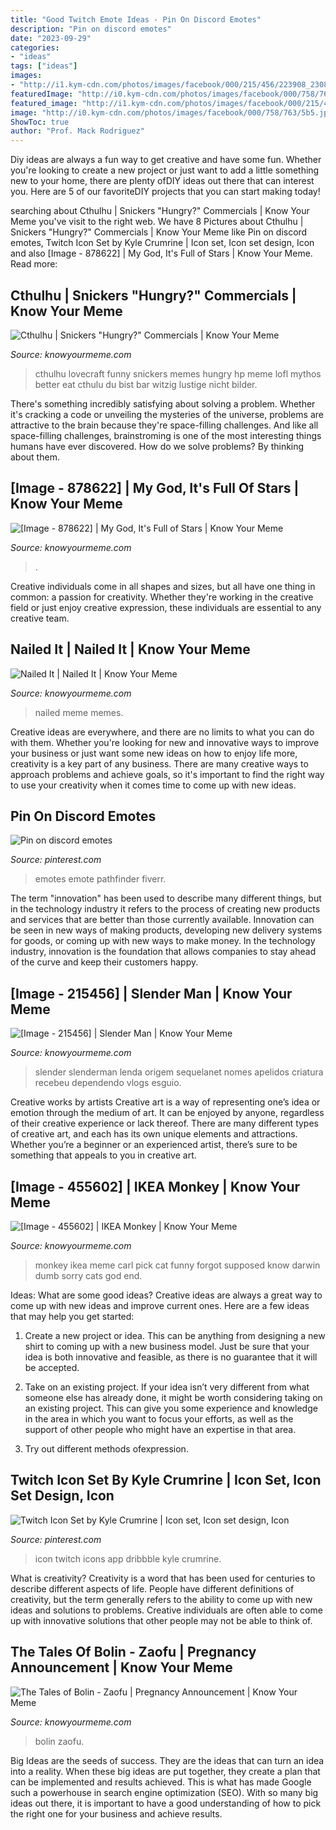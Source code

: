 ```yaml
---
title: "Good Twitch Emote Ideas - Pin On Discord Emotes"
description: "Pin on discord emotes"
date: "2023-09-29"
categories:
- "ideas"
tags: ["ideas"]
images:
- "http://i1.kym-cdn.com/photos/images/facebook/000/215/456/223908_2308968847067_1334718172_32677822_5348751_n.jpg"
featuredImage: "http://i0.kym-cdn.com/photos/images/facebook/000/758/763/5b5.jpg"
featured_image: "http://i1.kym-cdn.com/photos/images/facebook/000/215/456/223908_2308968847067_1334718172_32677822_5348751_n.jpg"
image: "http://i0.kym-cdn.com/photos/images/facebook/000/758/763/5b5.jpg"
ShowToc: true
author: "Prof. Mack Rodriguez"
---
```



Diy ideas are always a fun way to get creative and have some fun. Whether you're looking to create a new project or just want to add a little something new to your home, there are plenty ofDIY ideas out there that can interest you. Here are 5 of our favoriteDIY projects that you can start making today!

	

		
searching about Cthulhu | Snickers &quot;Hungry?&quot; Commercials | Know Your Meme you've visit to the right web. We have 8 Pictures about Cthulhu | Snickers &quot;Hungry?&quot; Commercials | Know Your Meme like Pin on discord emotes, Twitch Icon Set by Kyle Crumrine | Icon set, Icon set design, Icon and also [Image - 878622] | My God, It&#039;s Full of Stars | Know Your Meme. Read more:
		
    
## Cthulhu | Snickers &quot;Hungry?&quot; Commercials | Know Your Meme

<img loading=lazy src="http://i1.kym-cdn.com/photos/images/facebook/000/542/387/196.jpg" onerror="this.onerror=null;this.src='https://tse1.mm.bing.net/th?id=OIP.2c0futrCjsA9za3jQKaa2gHaHV&amp;pid=15.1';" alt="Cthulhu | Snickers &quot;Hungry?&quot; Commercials | Know Your Meme">

_Source: knowyourmeme.com_

>cthulhu lovecraft funny snickers memes hungry hp meme lofl mythos better eat cthulu du bist bar witzig lustige nicht bilder. 

	

There's something incredibly satisfying about solving a problem. Whether it's cracking a code or unveiling the mysteries of the universe, problems are attractive to the brain because they're space-filling challenges. And like all space-filling challenges, brainstroming is one of the most interesting things humans have ever discovered. How do we solve problems? By thinking about them.

    
## [Image - 878622] | My God, It&#039;s Full Of Stars | Know Your Meme

<img loading=lazy src="http://i1.kym-cdn.com/photos/images/facebook/000/878/622/d90.jpg" onerror="this.onerror=null;this.src='https://tse1.mm.bing.net/th?id=OIP.F_8lWEoZKj4vkXjrONQbrwHaGL&amp;pid=15.1';" alt="[Image - 878622] | My God, It&#039;s Full of Stars | Know Your Meme">

_Source: knowyourmeme.com_

>. 

	

Creative individuals come in all shapes and sizes, but all have one thing in common: a passion for creativity. Whether they're working in the creative field or just enjoy creative expression, these individuals are essential to any creative team.

    
## Nailed It | Nailed It | Know Your Meme

<img loading=lazy src="http://i0.kym-cdn.com/photos/images/facebook/000/758/763/5b5.jpg" onerror="this.onerror=null;this.src='https://tse4.mm.bing.net/th?id=OIP.VM2L6s28ewVGd5QNhwiEGAHaKj&amp;pid=15.1';" alt="Nailed It | Nailed It | Know Your Meme">

_Source: knowyourmeme.com_

>nailed meme memes. 

	

Creative ideas are everywhere, and there are no limits to what you can do with them. Whether you're looking for new and innovative ways to improve your business or just want some new ideas on how to enjoy life more, creativity is a key part of any business. There are many creative ways to approach problems and achieve goals, so it's important to find the right way to use your creativity when it comes time to come up with new ideas.

    
## Pin On Discord Emotes

<img loading=lazy src="https://i.pinimg.com/736x/14/a4/64/14a464a8d551b91442b3b88ef784c8f0.jpg" onerror="this.onerror=null;this.src='https://tse1.mm.bing.net/th?id=OIP.XKyZJ2rO39WO-Smy_Oxn-QHaFj&amp;pid=15.1';" alt="Pin on discord emotes">

_Source: pinterest.com_

>emotes emote pathfinder fiverr. 

	

The term "innovation" has been used to describe many different things, but in the technology industry it refers to the process of creating new products and services that are better than those currently available. Innovation can be seen in new ways of making products, developing new delivery systems for goods, or coming up with new ways to make money. In the technology industry, innovation is the foundation that allows companies to stay ahead of the curve and keep their customers happy.

    
## [Image - 215456] | Slender Man | Know Your Meme

<img loading=lazy src="http://i1.kym-cdn.com/photos/images/facebook/000/215/456/223908_2308968847067_1334718172_32677822_5348751_n.jpg" onerror="this.onerror=null;this.src='https://tse1.mm.bing.net/th?id=OIP.zc7zpty8i9FDnLVMEWajjgHaJ6&amp;pid=15.1';" alt="[Image - 215456] | Slender Man | Know Your Meme">

_Source: knowyourmeme.com_

>slender slenderman lenda origem sequelanet nomes apelidos criatura recebeu dependendo vlogs esguio. 

	

Creative works by artists
Creative art is a way of representing one’s idea or emotion through the medium of art. It can be enjoyed by anyone, regardless of their creative experience or lack thereof. There are many different types of creative art, and each has its own unique elements and attractions. Whether you’re a beginner or an experienced artist, there’s sure to be something that appeals to you in creative art.

    
## [Image - 455602] | IKEA Monkey | Know Your Meme

<img loading=lazy src="http://i0.kym-cdn.com/photos/images/facebook/000/455/602/1a1.png" onerror="this.onerror=null;this.src='https://tse4.mm.bing.net/th?id=OIP.2QzrpaDMk20K6-rv_NJWaAHaND&amp;pid=15.1';" alt="[Image - 455602] | IKEA Monkey | Know Your Meme">

_Source: knowyourmeme.com_

>monkey ikea meme carl pick cat funny forgot supposed know darwin dumb sorry cats god end. 

	

Ideas: What are some good ideas?
Creative ideas are always a great way to come up with new ideas and improve current ones. Here are a few ideas that may help you get started:
1. Create a new project or idea. This can be anything from designing a new shirt to coming up with a new business model. Just be sure that your idea is both innovative and feasible, as there is no guarantee that it will be accepted.

2. Take on an existing project. If your idea isn’t very different from what someone else has already done, it might be worth considering taking on an existing project. This can give you some experience and knowledge in the area in which you want to focus your efforts, as well as the support of other people who might have an expertise in that area.

3. Try out different methods ofexpression.

    
## Twitch Icon Set By Kyle Crumrine | Icon Set, Icon Set Design, Icon

<img loading=lazy src="https://i.pinimg.com/736x/7f/bc/91/7fbc9105f395840557a57fb551fa00db.jpg" onerror="this.onerror=null;this.src='https://tse4.mm.bing.net/th?id=OIP.sg5nz2GzCW5a5bHIucjqYwHaFj&amp;pid=15.1';" alt="Twitch Icon Set by Kyle Crumrine | Icon set, Icon set design, Icon">

_Source: pinterest.com_

>icon twitch icons app dribbble kyle crumrine. 

	

What is creativity?
Creativity is a word that has been used for centuries to describe different aspects of life. People have different definitions of creativity, but the term generally refers to the ability to come up with new ideas and solutions to problems. Creative individuals are often able to come up with innovative solutions that other people may not be able to think of.

    
## The Tales Of Bolin - Zaofu | Pregnancy Announcement | Know Your Meme

<img loading=lazy src="http://i0.kym-cdn.com/photos/images/facebook/000/851/632/17d.jpg" onerror="this.onerror=null;this.src='https://tse4.mm.bing.net/th?id=OIP.VlhBxLVocZMuDIMiscCwOwHaIO&amp;pid=15.1';" alt="The Tales of Bolin - Zaofu | Pregnancy Announcement | Know Your Meme">

_Source: knowyourmeme.com_

>bolin zaofu. 

	

Big Ideas are the seeds of success. They are the ideas that can turn an idea into a reality. When these big ideas are put together, they create a plan that can be implemented and results achieved. This is what has made Google such a powerhouse in search engine optimization (SEO). With so many big ideas out there, it is important to have a good understanding of how to pick the right one for your business and achieve results.

